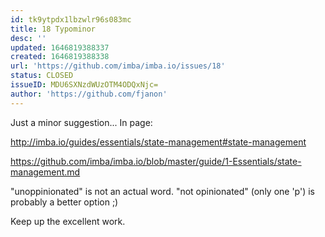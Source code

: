 ```yaml
---
id: tk9ytpdx1lbzwlr96s083mc
title: 18 Typominor
desc: ''
updated: 1646819388337
created: 1646819388338
url: 'https://github.com/imba/imba.io/issues/18'
status: CLOSED
issueID: MDU6SXNzdWUzOTM4ODQxNjc=
author: 'https://github.com/fjanon'
---
```

Just a minor suggestion... In page:

http://imba.io/guides/essentials/state-management#state-management

https://github.com/imba/imba.io/blob/master/guide/1-Essentials/state-management.md

"unoppinionated" is not an actual word. "not opinionated" (only one 'p') is probably a better option ;)

Keep up the excellent work.
